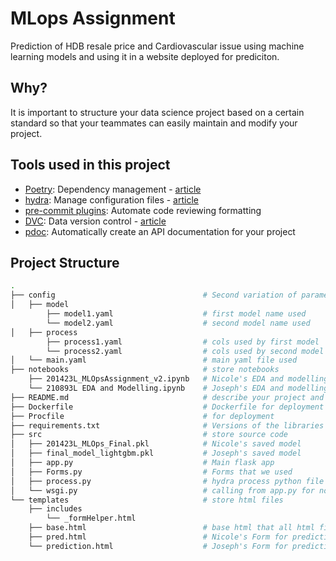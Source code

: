 
# MLops Assignment

Prediction of HDB resale price and Cardiovascular issue using machine learning models and using it in a website deployed for prediciton.
## Why?
It is important to structure your data science project based on a certain standard so that your teammates can easily maintain and modify your project.

## Tools used in this project
* [Poetry](https://towardsdatascience.com/how-to-effortlessly-publish-your-python-package-to-pypi-using-poetry-44b305362f9f): Dependency management - [article](https://mathdatasimplified.com/2023/06/12/poetry-a-better-way-to-manage-python-dependencies/)
* [hydra](https://hydra.cc/): Manage configuration files - [article](https://mathdatasimplified.com/2023/05/25/stop-hard-coding-in-a-data-science-project-use-configuration-files-instead/)
* [pre-commit plugins](https://pre-commit.com/): Automate code reviewing formatting
* [DVC](https://dvc.org/): Data version control - [article](https://mathdatasimplified.com/2023/02/20/introduction-to-dvc-data-version-control-tool-for-machine-learning-projects-2/)
* [pdoc](https://github.com/pdoc3/pdoc): Automatically create an API documentation for your project

## Project Structure
```bash
.
├── config                                 # Second variation of parameters to process data
│   ├── model
        ├── model1.yaml                    # first model name used
        └── model2.yaml                    # second model name used
│   ├── process
        ├── process1.yaml                  # cols used by first model
        └── process2.yaml                  # cols used by second model
│   └── main.yaml                          # main yaml file used  
├── notebooks                              # store notebooks
    ├── 201423L_MLOpsAssignment_v2.ipynb   # Nicole's EDA and modelling
    └── 210893L EDA and Modelling.ipynb    # Joseph's EDA and modelling
├── README.md                              # describe your project and File structure
├── Dockerfile                             # Dockerfile for deployment
├── Procfile                               # for deployment
├── requirements.txt                       # Versions of the libraries that we used
├── src                                    # store source code
│   ├── 201423L_MLOps_Final.pkl            # Nicole's saved model
│   ├── final_model_lightgbm.pkl           # Joseph's saved model
│   ├── app.py                             # Main flask app
│   ├── Forms.py                           # Forms that we used
│   ├── process.py                         # hydra process python file
│   └── wsgi.py                            # calling from app.py for no hard coding
└── templates                              # store html files
    ├── includes
        └── _formHelper.html               
    ├── base.html                          # base html that all html files uses
    ├── pred.html                          # Nicole's Form for prediction
    └── prediction.html                    # Joseph's Form for prediction
```



